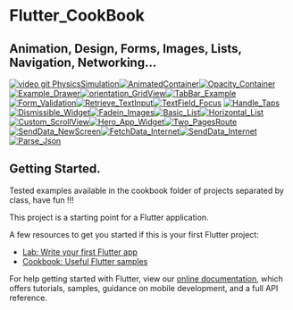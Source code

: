 # Flutter_CookBook 

## Animation, Design, Forms, Images, Lists, Navigation, Networking...

[![video git PhysicsSimulation](https://user-images.githubusercontent.com/26884820/78319346-581d6e00-753d-11ea-98d0-e531d0f4ab7a.gif)](https://flutter.dev/docs/cookbook/animation/physics-simulation)[![AnimatedContainer](https://user-images.githubusercontent.com/26884820/78321240-c8c68980-7541-11ea-9fdc-bc260c31112e.gif)](https://flutter.dev/docs/cookbook/animation/animated-container)[![Opacity_Container](https://user-images.githubusercontent.com/26884820/78372710-fd692e00-759f-11ea-9d00-de01395762ac.gif)](https://flutter.dev/docs/cookbook/animation/opacity-animation)[![Example_Drawer](https://user-images.githubusercontent.com/26884820/78571836-115d9b80-77fd-11ea-9462-ab09c073e417.gif)](https://flutter.dev/docs/cookbook/design/drawer)[![orientation_GridView](https://user-images.githubusercontent.com/26884820/78605127-5ef3fb80-7831-11ea-8bdc-8bc6ba4d9e58.gif)](https://flutter.dev/docs/cookbook/design/orientation)[![TabBar_Example](https://user-images.githubusercontent.com/26884820/78739466-b1651300-792a-11ea-993e-1f15ec73d85e.gif)](https://flutter.dev/docs/cookbook/design/tabs)[![Form_Validation](https://user-images.githubusercontent.com/26884820/78809160-dbefb400-799c-11ea-9f09-276e0dc4e84e.gif)](https://flutter.dev/docs/cookbook/forms/validation)[![Retrieve_TextInput](https://user-images.githubusercontent.com/26884820/78904916-a22db480-7a53-11ea-81fd-2d88621d5076.gif)](https://flutter.dev/docs/cookbook/forms/text-field-changes)[![TextField_Focus](https://user-images.githubusercontent.com/26884820/78912188-ac54b080-7a5d-11ea-8a5a-2218e227df8f.gif)](https://flutter.dev/docs/cookbook/forms/focus)
[![Handle_Taps](https://user-images.githubusercontent.com/26884820/79147816-f067ee00-7d9a-11ea-873e-02e86b3519cf.gif)](https://flutter.dev/docs/cookbook/gestures/handling-taps)[![Dismissible_Widget](https://user-images.githubusercontent.com/26884820/79135524-d5d74a00-7d85-11ea-86d6-4afb6ddd4bce.gif)](https://flutter.dev/docs/cookbook/gestures/dismissible)[![Fadein_Images](https://user-images.githubusercontent.com/26884820/79147266-1214a580-7d9a-11ea-8056-d755fef7f901.gif)](https://flutter.dev/docs/cookbook/images/fading-in-images)[![Basic_List](https://user-images.githubusercontent.com/26884820/79158202-4beea780-7dac-11ea-8181-e17bc24f192a.gif)](https://flutter.dev/docs/cookbook/lists/basic-list)[![Horizontal_List](https://user-images.githubusercontent.com/26884820/79166301-392f9f00-7dbb-11ea-99de-f855f9b08a37.gif)](https://flutter.dev/docs/cookbook/lists/horizontal-list)[![Custom_ScrollView](https://user-images.githubusercontent.com/26884820/79174205-5884f700-7dd0-11ea-8e25-68f89366473a.gif)](https://flutter.dev/docs/cookbook/lists/floating-app-bar)[![Hero_App_Widget](https://user-images.githubusercontent.com/26884820/79179089-39409680-7ddd-11ea-9720-c58f09a62c75.gif)](https://flutter.dev/docs/cookbook/navigation/hero-animations)[![Two_PagesRoute](https://user-images.githubusercontent.com/26884820/79180856-5d05db80-7de1-11ea-990f-e4f3d3569e72.gif)](https://flutter.dev/docs/cookbook/navigation/navigation-basics)[![SendData_NewScreen](https://user-images.githubusercontent.com/26884820/79248001-a1c95b00-7e51-11ea-8050-7590c4f042c9.gif)](https://flutter.dev/docs/cookbook/navigation/passing-data)[![FetchData_Internet](https://user-images.githubusercontent.com/26884820/79376708-eed02e80-7f30-11ea-87c4-0aa28846e6be.gif)](https://flutter.dev/docs/cookbook/networking/fetch-data)[![SendData_Internet](https://user-images.githubusercontent.com/26884820/79380741-3a85d680-7f37-11ea-89c3-a578b38b1013.gif)](https://flutter.dev/docs/cookbook/networking/send-data)[![Parse_Json](https://user-images.githubusercontent.com/26884820/79503866-42617b80-8008-11ea-8e01-63fb3d504fcb.gif)](https://flutter.dev/docs/cookbook/networking/background-parsing)







## Getting Started. 
Tested examples available in the cookbook folder of projects separated by class, have fun !!!

This project is a starting point for a Flutter application.

A few resources to get you started if this is your first Flutter project:

- [Lab: Write your first Flutter app](https://flutter.dev/docs/get-started/codelab)
- [Cookbook: Useful Flutter samples](https://flutter.dev/docs/cookbook)

For help getting started with Flutter, view our
[online documentation](https://flutter.dev/docs), which offers tutorials,
samples, guidance on mobile development, and a full API reference.
